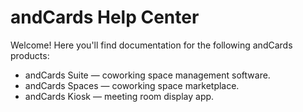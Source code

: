 # andCards Help Center

Welcome! Here you'll find documentation for the following andCards products:

* andCards Suite — coworking space management software.
* andCards Spaces — coworking space marketplace.
* andCards Kiosk — meeting room display app.
